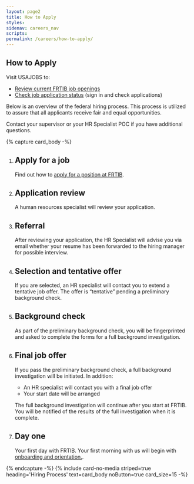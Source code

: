 ```yaml
---
layout: page2
title: How to Apply
styles:
sidenav: careers_nav
scripts:
permalink: /careers/how-to-apply/
---
```


## How to Apply

<p>Visit USAJOBS to:
</p>
<ul><li><a class="external_link" href="https://frtibrecruitment.usajobs.gov" target="_blank" rel="noopener">Review current FRTIB job openings</a></li>
  <li><a class="external_link" href="https://www.usajobs.gov/Applicant/ProfileDashboard/Home" target="_blank" rel="noopener">Check job application status</a> (sign in and check applications)</li>
</ul>

Below is an overview of the federal hiring process. This process is utilized to assure that all applicants receive fair and equal opportunities.

Contact your supervisor or your HR Specialist POC if you have additional questions.

<!--start of process list -->
{% capture card_body -%}
<ol class="usa-process-list">
<li class="usa-process-list__item">
<h2 class="usa-process-list__heading">Apply for a job</h2>

<p class="margin-top-05">Find out how to&nbsp;<a href="https://federalist-17910b06-3ede-48a7-b216-90b5116c6220.sites.pages.cloud.gov/preview/frtib/frtib.gov/Task0261258-Careers-Page-Update-Jas/careers/how-to-apply/" rel="noopener">apply for a position at FRTIB</a>.</p>
</li>
<li class="usa-process-list__item">
<h2 class="usa-process-list__heading">Application review</h2>

<p>A human resources specialist will review your application.</p>
</li>
<li class="usa-process-list__item">
<h2 class="usa-process-list__heading">Referral</h2>

<p>After reviewing your application, the HR Specialist will advise you via email whether your resume has been forwarded to the hiring manager for possible interview.</p>
</li>
<li class="usa-process-list__item">
<h2 class="usa-process-list__heading">Selection and tentative offer</h2>

<p>If you are selected, an HR specialist will contact you to extend a tentative job offer.&nbsp;The offer is “tentative”&nbsp;pending a preliminary background check.</p>
</li>
<li class="usa-process-list__item">
<h2 class="usa-process-list__heading">Background check</h2>

<p>As part of the preliminary background check, you will be fingerprinted and asked to complete the forms for a full background investigation.</p>
</li>
<li class="usa-process-list__item">
<h2 class="usa-process-list__heading">Final job offer</h2>

<p>If you pass the preliminary background check, a full background investigation will be initiated. In addition:</p>

<ul>
<li>An HR specialist will contact you with a final job offer</li>
<li>Your start date will be arranged</li>
</ul>

<p>The full background investigation will continue after you start at FRTIB. You will be notified of the results of the full investigation when it is complete.</p>
</li>
<li class="usa-process-list__item">
<h2 class="usa-process-list__heading">Day one</h2>

<p>Your first day with FRTIB. Your first morning with us will begin with <a href="https://www.frtib.gov/onboarding/" rel="noopener">onboarding and orientation.</a>.</p>
</li>
</ol>
{% endcapture -%}
{% include card-no-media striped=true heading='Hiring Process' text=card_body noButton=true card_size=15 -%}
<!--end process list-->

<!-- CONTENT END -->
